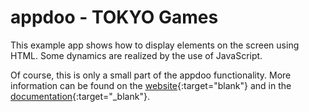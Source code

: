 # appdoo - TOKYO Games

This example app shows how to display elements on the screen using HTML. Some dynamics are realized by the use of JavaScript.

Of course, this is only a small part of the appdoo functionality. More information can be found on the [website](https://www.mamp.info/appdoo/en/){:target="blank"} and in the [documentation](http://documentation.mamp.info/appdoo/en/Mac/){:target="_blank"}.